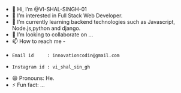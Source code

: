- 👋 Hi, I’m @VI-SHAL-SINGH-01
- 👀 I’m interested in Full Stack Web Developer.
- 🌱 I’m currently learning backend technologies such as Javascript, Node.js,python and django.
- 💞️ I’m looking to collaborate on ...
- 📫 How to reach me -
-     Email id     : innovationcodin@gmail.com
-     Instagram id : vi_shal_sin_gh
- 😄 Pronouns: He.
- ⚡ Fun fact: ...

<!---
VI-SHAL-SINGH-01/VI-SHAL-SINGH-01 is a ✨ special ✨ repository because its `README.md` (this file) appears on your GitHub profile.
You can click the Preview link to take a look at your changes.
--->
